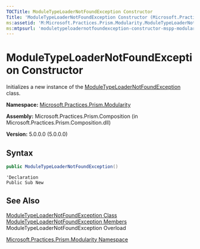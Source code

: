 ```yaml
---
TOCTitle: ModuleTypeLoaderNotFoundException Constructor
Title: 'ModuleTypeLoaderNotFoundException Constructor (Microsoft.Practices.Prism.Modularity)'
ms:assetid: 'M:Microsoft.Practices.Prism.Modularity.ModuleTypeLoaderNotFoundException.\#ctor'
ms:mtpsurl: 'moduletypeloadernotfoundexception-constructor-mspp-modularity.md'
---
```


# ModuleTypeLoaderNotFoundException Constructor

Initializes a new instance of the [ModuleTypeLoaderNotFoundException](/patterns-practices/reference/moduletypeloadernotfoundexception-class-mspp-modularity) class.

**Namespace:** [Microsoft.Practices.Prism.Modularity](/patterns-practices/reference/mspp-modularity-namespace)

**Assembly:** Microsoft.Practices.Prism.Composition (in Microsoft.Practices.Prism.Composition.dll)

**Version:** 5.0.0.0 (5.0.0.0)

## Syntax

```C#
public ModuleTypeLoaderNotFoundException()
```

```VB
'Declaration
Public Sub New
```

## See Also

[ModuleTypeLoaderNotFoundException Class](/patterns-practices/reference/moduletypeloadernotfoundexception-class-mspp-modularity)<br/>
[ModuleTypeLoaderNotFoundException Members](/patterns-practices/reference/moduletypeloadernotfoundexception-members-mspp-modularity)<br/>
ModuleTypeLoaderNotFoundException Overload

[Microsoft.Practices.Prism.Modularity Namespace](/patterns-practices/reference/mspp-modularity-namespace)<br/>